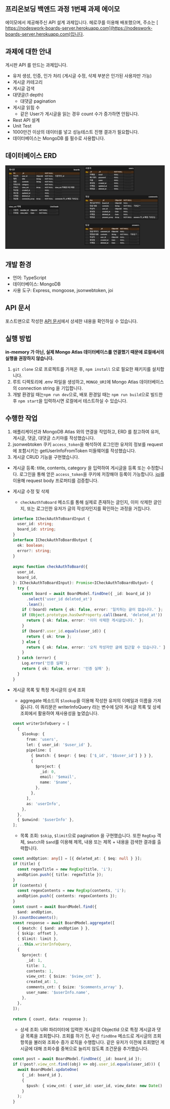 ## 프리온보딩 백엔드 과정 1번째 과제 에이모

에이모에서 제공해주신 API 설계 과제입니다. 헤로쿠를 이용해 배포했으며, 주소는 [ https://nodeswork-boards-server.herokuapp.com](https://nodeswork-boards-server.herokuapp.com)입니다.

## 과제에 대한 안내

게시판 API 를 만드는 과제입니다.

- 유저 생성, 인증, 인가 처리 (게시글 수정, 삭제 부분은 인가된 사용자만 가능)
- 게시글 카테고리
- 게시글 검색
- 대댓글(1 depth)
  - 대댓글 pagination
- 게시글 읽힘 수
  - 같은 User가 게시글을 읽는 경우 count 수가 증가하면 안됩니다.
- Rest API 설계
- Unit Test
- 1000만건 이상의 데이터를 넣고 성능테스트 진행 결과가 필요합니다.
- 데이터베이스는 MongoDB 를 필수로 사용합니다.

## 데이터베이스 ERD

![에이모 API ERD](https://github.com/lhj0621/imagetemp/blob/master/2021-11-03%2004;10;50.PNG?raw=true)

## 개발 환경

- 언어: TypeScript
- 데이터베이스: MongoDB
- 사용 도구: Express, mongoose, jsonwebtoken, joi

## API 문서

포스트맨으로 작성한 [API 문서](https://documenter.getpostman.com/view/15323948/UV5ddEGU)에서 상세한 내용을 확인하실 수 있습니다.

## 실행 방법

**in-memory 가 아닌, 실제 Mongo Atlas 데이터베이스를 연결했기 때문에 로컬에서의 실행을 권장하지 않습니다.**

1. `git clone` 으로 프로젝트를 가져온 후, `npm install` 으로 필요한 패키지를 설치합니다.
2. 루트 디렉토리에 .env 파일을 생성하고, `MONGO_URI`에 Mongo Atlas 데이터베이스의 connection string 을 기입합니다.
3. 개발 환경일 때는`npm run dev`으로, 배포 환경일 때는 `npm run build`으로 빌드한 후 `npm start`을 입력하시면 로컬에서 테스트하실 수 있습니다.

## 수행한 작업

1. 애플리케이션과 MongoDB Atlas 와의 연결을 작업하고, ERD 를 참고하여 유저, 게시글, 댓글, 대댓글 스키마를 작성했습니다.
2. jsonwebtoken 쿠키 `access_token`을 해석하여 로그인한 유저의 정보를 request 에 포함시키는 getUserInfoFromToken 미들웨어를 작성했습니다.
3. 게시글 CRUD 기능을 구현했습니다.

- 게시글 등록: title, contents, category 을 입력하여 게시글을 등록 또는 수정합니다. 로그인을 통해 얻은 `access_token`을 쿠키에 저장해야 등록이 가능합니다. [joi](https://www.npmjs.com/package/joi)를 이용해 request body 프로퍼티를 검증합니다.
- 게시글 수정 및 삭제

  - `checkAuthToBoard` 메소드를 통해 실제로 존재하는 글인지, 이미 삭제한 글인지, 또는 로그인한 유저가 글의 작성자인지를 확인하는 과정을 거칩니다.

  ```typescript
  interface ICheckAuthToBoardInput {
    user_id: string;
    board_id: string;
  }
  interface ICheckAuthToBoardOutput {
    ok: boolean;
    error?: string;
  }

  async function checkAuthToBoard({
    user_id,
    board_id,
  }: ICheckAuthToBoardInput): Promise<ICheckAuthToBoardOutput> {
    try {
      const board = await BoardModel.findOne({ _id: board_id })
        .select('user_id deleted_at')
        .lean();
      if (!board) return { ok: false, error: '일치하는 글이 없습니다.' };
      if (Object.prototype.hasOwnProperty.call(board, 'deleted_at')) {
        return { ok: false, error: '이미 삭제한 게시글입니다.' };
      }
      if (board?.user_id.equals(user_id)) {
        return { ok: true };
      } else {
        return { ok: false, error: '오직 작성자만 글에 접근할 수 있습니다.' };
      }
    } catch (error) {
      Log.error('인증 실패');
      return { ok: false, error: '인증 실패' };
    }
  }
  ```

- 게시글 목록 및 특정 게시글의 상세 조회

  - aggregate 메소드의 `$lookup`을 이용해 작성한 유저의 이메일과 이름을 가져옵니다. 이 쿼리문은 writerInfoQuery 라는 변수에 담아 게시글 목록 및 상세 조회에서 활용하여 재사용성을 높였습니다.

  ```typescript
  const writerInfoQuery = [
    {
      $lookup: {
        from: 'users',
        let: { user_id: '$user_id' },
        pipeline: [
          { $match: { $expr: { $eq: ['$_id', '$$user_id'] } } },
          {
            $project: {
              _id: 0,
              email: '$email',
              name: '$name',
            },
          },
        ],
        as: 'userInfo',
      },
    },
    { $unwind: '$userInfo' },
  ];
  ```

  - 목록 조회: `$skip`, `$limit`으로 pagination 을 구현했습니다. 또한 `RegExp` 객체, `$match`와 `$and`를 이용해 제목, 내용 또는 제목 + 내용을 검색한 결과를 출력합니다.

  ```typescript
  const andOption: any[] = [{ deleted_at: { $eq: null } }];
  if (title) {
    const regexTitle = new RegExp(title, 'i');
    andOption.push({ title: regexTitle });
  }
  if (contents) {
    const regexContents = new RegExp(contents, 'i');
    andOption.push({ contents: regexContents });
  }
  const count = await BoardModel.find({
    $and: andOption,
  }).countDocuments();
  const response = await BoardModel.aggregate([
    { $match: { $and: andOption } },
    { $skip: offset },
    { $limit: limit },
    ...this.writerInfoQuery,
    {
      $project: {
        _id: 1,
        title: 1,
        contents: 1,
        view_cnt: { $size: '$view_cnt' },
        created_at: 1,
        comments_cnt: { $size: '$comments_array' },
        user_name: '$userInfo.name',
      },
    },
  ]);

  return { count, data: response };
  ```

  - 상세 조회: URI 파리미터에 입력한 게시글의 ObjectId 으로 특정 게시글과 댓글 목록을 조회합니다. 조회를 하기 전, 우선 `findOne` 메소드로 게시글의 조회 항목을 불러와 조회수 증가 로직을 수행합니다. 같은 유저가 이전에 조회했던 게시글에 대해 조회수를 중복으로 늘리지 않도록 조건문을 추가했습니다.

  ```typescript
  const post = await BoardModel.findOne({ _id: board_id });
  if (!post?.view_cnt.find((obj) => obj.user_id.equals(user_id))) {
    await BoardModel.updateOne(
      { _id: board_id },
      {
        $push: { view_cnt: { user_id: user_id, view_date: new Date() } },
      }
    );
  }
  ```
